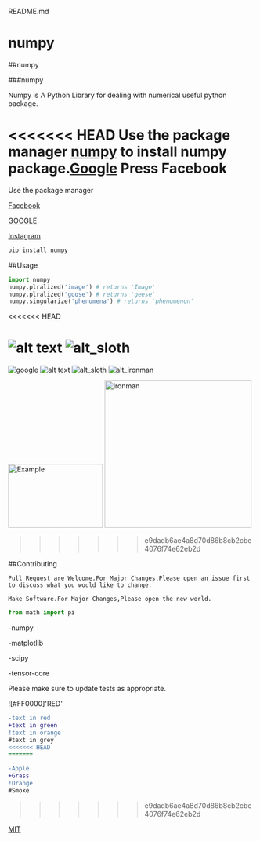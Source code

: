 README.md

# numpy

##numpy

###numpy

Numpy is A Python Library for dealing with numerical useful python package.

<<<<<<< HEAD
Use the package manager [numpy](https://pip.pypa.io/en/stable/) to install numpy package.[Google](google.com)
Press Facebook
=======
Use the package manager 

>>>>>>>
[Facebook](www.facebook.com)

[GOOGLE](www.google.com)

[Instagram](www.instagram.com)

```bash
pip install numpy
```
##Usage

```python
import numpy
numpy.plralized('image') # returns 'Image'
numpy.plralized('goose') # returns 'geese'
numpy.singularize('phenomena') # returns 'phenomenon'
```

<<<<<<< HEAD

![alt text]()
![alt_sloth]()
=======
![google](https://pngimg.com/uploads/google/google_PNG19635.png)
![alt text](https://www.stellaandchewys.com/wp-content/uploads/maplechristmas.jpg)
![alt_sloth](https://static01.nyt.com/images/2014/01/28/science/28SLOT_SPAN/28SLOT-jumbo.jpg)
![alt_ironman](https://cnet3.cbsistatic.com/img/Jz-08lFTyBlsDGYqW_c2dGCVtcM=/1092x0/2020/01/17/7da55a03-ac5b-4ec1-b59b-6b3c2414e68b/egdt5idw4aittju.jpg )

<img src="https://cnet3.cbsistatic.com/img/Jz-08lFTyBlsDGYqW_c2dGCVtcM=/1092x0/2020/01/17/7da55a03-ac5b-4ec1-b59b-6b3c2414e68b/egdt5idw4aittju.jpg" alt="Example" width="193" height="130">
<img src="" alt="ironman" width="300" height="300">

>>>>>>> e9dadb6ae4a8d70d86b8cb2cbe4076f74e62eb2d

##Contributing

```
Pull Request are Welcome.For Major Changes,Please open an issue first to discuss what you would like to change.
```

```
Make Software.For Major Changes,Please open the new world.
```

```python
from math import pi
```
-numpy

-matplotlib

-scipy

-tensor-core

Please make sure to update tests as appropriate.

![#FF0000]'RED'

```diff
-text in red
+text in green
!text in orange
#text in grey
<<<<<<< HEAD
=======
```


```diff
-Apple
+Grass
!Orange
#Smoke
```



>>>>>>> e9dadb6ae4a8d70d86b8cb2cbe4076f74e62eb2d

[MIT](https://choosealicense.com/licenses/mit/)
